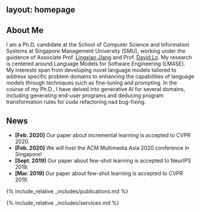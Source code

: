 ## layout: homepage

## About Me


I am a Ph.D. candidate at the School of Computer Science and Information Systems at Singapore Management University (SMU), working under the guidance of Associate Prof. [Lingxiao Jiang](http://www.mysmu.edu/faculty/lxjiang/#gsc.tab=0) and Prof. [David Lo](http://www.mysmu.edu/faculty/davidlo/). My research is centered around Language Models for Software Engineering (LM4SE). My interests span from developing novel language models tailored to address specific problem domains to enhancing the capabilities of language models through techniques such as fine-tuning and prompting. In the course of my Ph.D., I have delved into generative AI for several domains, including generating end-user programs and deducing program transformation rules for code refactoring nad bug-fixing.

## News

* **\[Feb. 2020\]** Our paper about incremental learning is accepted to CVPR 2020.
* **\[Feb. 2020\]** We will host the ACM Multimedia Asia 2020 conference in Singapore!
* **\[Sept. 2019\]** Our paper about few-shot learning is accepted to NeurIPS 2019.
* **\[Mar. 2019\]** Our paper about few-shot learning is accepted to CVPR 2019.

{% include_relative _includes/publications.md %}

{% include_relative _includes/services.md %}